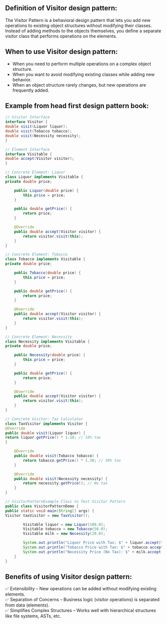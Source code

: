 ## Definition of Visitor design pattern:

The Visitor Pattern is a behavioral design pattern that lets you add new operations to existing object structures without modifying their classes. 
Instead of adding methods to the objects themselves, you define a separate visitor class that performs operations on the elements.

## When to use Visitor design pattern:

- When you need to perform multiple operations on a complex object structure.
- When you want to avoid modifying existing classes while adding new behavior.
- When an object structure rarely changes, but new operations are frequently added.

## Example from head first design pattern book:

```java
// Visitor Interface
interface Visitor {
double visit(Liquor liquor);
double visit(Tobacco tobacco);
double visit(Necessity necessity);
}

// Element Interface
interface Visitable {
double accept(Visitor visitor);
}

// Concrete Element: Liquor
class Liquor implements Visitable {
private double price;

    public Liquor(double price) {
        this.price = price;
    }

    public double getPrice() {
        return price;
    }

    @Override
    public double accept(Visitor visitor) {
        return visitor.visit(this);
    }
}

// Concrete Element: Tobacco
class Tobacco implements Visitable {
private double price;

    public Tobacco(double price) {
        this.price = price;
    }

    public double getPrice() {
        return price;
    }

    @Override
    public double accept(Visitor visitor) {
        return visitor.visit(this);
    }
}

// Concrete Element: Necessity
class Necessity implements Visitable {
private double price;

    public Necessity(double price) {
        this.price = price;
    }

    public double getPrice() {
        return price;
    }

    @Override
    public double accept(Visitor visitor) {
        return visitor.visit(this);
    }
}

// Concrete Visitor: Tax Calculator
class TaxVisitor implements Visitor {
@Override
public double visit(Liquor liquor) {
return liquor.getPrice() * 1.10; // 10% tax
}

    @Override
    public double visit(Tobacco tobacco) {
        return tobacco.getPrice() * 1.30; // 30% tax
    }

    @Override
    public double visit(Necessity necessity) {
        return necessity.getPrice(); // No tax
    }
}

// VisitorPatternExample Class to Test Visitor Pattern
public class VisitorPatternDemo {
public static void main(String[] args) {
Visitor taxVisitor = new TaxVisitor();

        Visitable liquor = new Liquor(100.0);
        Visitable tobacco = new Tobacco(50.0);
        Visitable milk = new Necessity(20.0);

        System.out.println("Liquor Price with Tax: $" + liquor.accept(taxVisitor));
        System.out.println("Tobacco Price with Tax: $" + tobacco.accept(taxVisitor));
        System.out.println("Necessity Price (No Tax): $" + milk.accept(taxVisitor));
    }
}
```

## Benefits of using Visitor design pattern:

✅ Extensibility – New operations can be added without modifying existing elements. </br>
✅ Separation of Concerns – Business logic (visitor operations) is separated from data (elements). </br>
✅ Simplifies Complex Structures – Works well with hierarchical structures like file systems, ASTs, etc. </br>